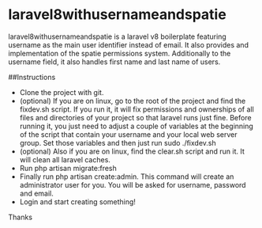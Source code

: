 # laravel8withusernameandspatie

laravel8withusernameandspatie  is a laravel v8 boilerplate featuring username as the main user identifier instead of email. It also provides and implementation of the spatie permissions system. Additionally to the username field, it also handles first name and last name of users.

##Instructions
- Clone the project with git.
- (optional) If you are on linux, go to the root of the project and find  the fixdev.sh script. If you run it, it will fix permissions and ownerships of all files and directories of your project so that laravel runs just fine. Before running it, you just need to adjust a couple of variables at the beginning of the script that contain your username and your local web server group. Set those variables and then just run sudo ./fixdev.sh
- (optional) Also if you are on linux, find the clear.sh script and run it. It will clean all laravel caches. 
- Run  php artisan migrate:fresh
- Finally run php artisan create:admin. This command will create an administrator user for you. You will be asked for username, password and email.
- Login and start creating something!

Thanks



